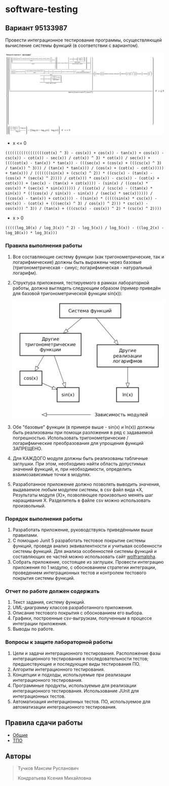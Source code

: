 # software-testing

## Вариант 95133987

Провести интеграционное тестирование программы, осуществляющей вычисление системы функций (в соответствии с вариантом).

![UML](img/func.png)

- x <= 0

```text
(((((((((((((((((cot(x) ^ 3) - cos(x)) + cos(x)) - tan(x)) + cos(x)) - csc(x)) - cot(x)) - sec(x)) / cot(x)) ^ 3) * cot(x)) / sec(x)) + ((((cot(x) - tan(x)) * tan(x)) - (((sec(x) + (cos(x) + (((csc(x) ^ 3) / tan(x)) ^ 3))) / (tan(x) * tan(x))) / (cos(x) + (cot(x) - cot(x))))) + tan(x))) / (((((((sin(x) + (csc(x) ^ 2)) * ((csc(x) - (tan(x) - (cos(x) * (sec(x) ^ 2)))) / cot(x))) * cos(x)) - csc(x)) - (cot(x) + cot(x))) + (sec(x) - (tan(x) + cot(x)))) - (sin(x) / ((cos(x) * cos(x)) * (sec(x) * sin(x)))))) / ((cot(x) / (csc(x) - ((tan(x) * sin(x)) * (((cos(x) / sin(x)) - sin(x)) / (sec(x) * sec(x)))))) / ((cos(x) - tan(x)) + cot(x)))) - ((sin(x) * (((((sin(x) * csc(x)) - sec(x)) - (cot(x) + (((sec(x) ^ 3) / cos(x)) ^ 2))) * csc(x)) - cos(x))) ^ 3)) / (tan(x) + (((csc(x) - cos(x)) ^ 2) * (csc(x) ^ 2))))
```

- x > 0

```text
(((((log_10(x) / log_3(x)) ^ 2) - log_5(x)) / log_5(x)) - ((log_2(x) - log_10(x)) * log_3(x)))
```

### Правила выполнения работы

1. Все составляющие систему функции (как тригонометрические, так и логарифмические) должны быть выражены через базовые (тригонометрическая - синус; логарифмическая - натуральный логарифм).
2. Структура приложения, тестируемого в рамках лабораторной работы, должна выглядеть следующим образом (пример приведён для базовой тригонометрической функции sin(x)):

    ![structure-example](img/structure-example.png)

3. Обе "базовые" функции (в примере выше - sin(x) и ln(x)) должны быть реализованы при помощи разложения в ряд с задаваемой погрешностью. Использовать тригонометрические / логарифмические преобразования для упрощения функций ЗАПРЕЩЕНО.
4. Для КАЖДОГО модуля должны быть реализованы табличные заглушки. При этом, необходимо найти область допустимых значений функций, и, при необходимости, определить взаимозависимые точки в модулях.
5. Разработанное приложение должно позволять выводить значения, выдаваемое любым модулем системы, в сsv файл вида «X, Результаты модуля (X)», позволяющее произвольно менять шаг наращивания Х. Разделитель в файле csv можно использовать произвольный.

### Порядок выполнения работы

1. Разработать приложение, руководствуясь приведёнными выше правилами.
2. С помощью Junit 5 разработать тестовое покрытие системы функций, проведя анализ эквивалентности и учитывая особенности системы функций. Для анализа особенностей системы функций и составляющих ее частей можно использовать сайт [wolframalpha](https://www.wolframalpha.com/).
3. Собрать приложение, состоящее из заглушек. Провести интеграцию приложения по 1 модулю, с обоснованием стратегии интеграции, проведением интеграционных тестов и контролем тестового покрытия системы функций.

### Отчет по работе должен содержать

1. Текст задания, систему функций.
2. UML-диаграмму классов разработанного приложения.
3. Описание тестового покрытия с обоснованием его выбора.
4. Графики, построенные csv-выгрузкам, полученным в процессе интеграции приложения.
5. Выводы по работе.

### Вопросы к защите лабораторной работы

1. Цели и задачи интеграционного тестирования. Расположение фазы интеграционного тестирования в последовательности тестов; предшествующие и последующие виды тестирования ПО.
2. Алгоритм интеграционного тестирования.
3. Концепции и подходы, используемые при реализации интеграционного тестирования.
4. Программные продукты, используемые для реализации интеграционного тестирования. Использование JUnit для интеграционных тестов.
5. Автоматизация интеграционных тестов. ПО, используемое для автоматизации интеграционного тестирования.

## Правила сдачи работы

- [Общие](https://se.ifmo.ru/~nnaumova/)
- [ТПО](https://se.ifmo.ru/~nnaumova/tpo.html)

## Авторы

> Тучков Максим Русланович
>
> Кондратьева Ксения Михайловна
